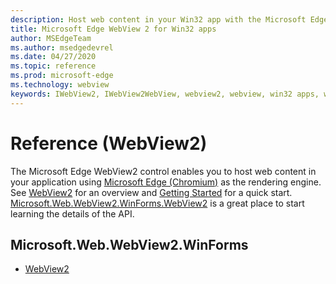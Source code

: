 ```yaml
---
description: Host web content in your Win32 app with the Microsoft Edge WebView 2 control
title: Microsoft Edge WebView 2 for Win32 apps
author: MSEdgeTeam
ms.author: msedgedevrel
ms.date: 04/27/2020
ms.topic: reference
ms.prod: microsoft-edge
ms.technology: webview
keywords: IWebView2, IWebView2WebView, webview2, webview, win32 apps, win32, edge, ICoreWebView2, ICoreWebView2Controller, browser control, edge html
---
```


# Reference \(WebView2\)  

The Microsoft Edge WebView2 control enables you to host web content in your application using [Microsoft Edge \(Chromium\)](https://www.microsoftedgeinsider.com) as the rendering engine.  See [WebView2](../../../webview2.md) for an overview and [Getting Started](../../GettingStarted.md) for a quick start.  [Microsoft.Web.WebView2.WinForms.WebView2](0.9.494/Microsoft--Web--WebView2--WinForms--WebView2.md) is a great place to start learning the details of the API.  

## Microsoft.Web.WebView2.WinForms
*   [WebView2](0.9.494/Microsoft--Web--WebView2--WinForms--WebView2.md)

